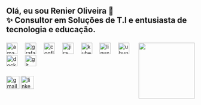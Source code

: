 <h2 align="left">Olá, eu sou Renier Oliveira 👋<br>✨ Consultor em Soluções de T.I e entusiasta de tecnologia e educação.</h2>

###

<img align="right" height="150" src="https://i.giphy.com/media/v1.Y2lkPTc5MGI3NjExdXU5ZDZsazhsYzNwNHd3MmpuYXZ1OThsa3N2cDF2bGhxZGlmZTVrdyZlcD12MV9pbnRlcm5hbF9naWZfYnlfaWQmY3Q9Zw/Y3NMj8fyjUJBkJGU2o/giphy.gif"  />

###

<div align="left">
  <img src="https://skillicons.dev/icons?i=aws" height="30" alt="amazonwebservices logo"  />
  <img width="12" />
  <img src="https://cdn.jsdelivr.net/gh/devicons/devicon/icons/grafana/grafana-original.svg" height="30" alt="grafana logo"  />
  <img width="12" />
  <img src="https://cdn.simpleicons.org/confluence/172B4D" height="30" alt="confluence logo"  />
  <img width="12" />
  <img src="https://cdn.simpleicons.org/jira/0052CC" height="30" alt="jira logo"  />
  <img width="12" />
  <img src="https://cdn.simpleicons.org/kubernetes/326CE5" height="30" alt="kubernetes logo"  />
  <img width="12" />
  <img src="https://skillicons.dev/icons?i=linux" height="30" alt="linux logo"  />
  <img width="12" />
  <img src="https://cdn.simpleicons.org/ubuntu/E95420" height="30" alt="ubuntu logo"  />
  <img width="12" />
  <img src="https://skillicons.dev/icons?i=docker" height="30" alt="docker logo"  />
  <img width="12" />
  <img src="https://skillicons.dev/icons?i=git" height="30" alt="git logo"  />
</div>

###

<div align="left">
  <img src="https://img.shields.io/static/v1?message=Gmail&logo=gmail&label=&color=D14836&logoColor=white&labelColor=&style=for-the-badge" height="35" alt="gmail logo"  />
  <img src="https://img.shields.io/static/v1?message=LinkedIn&logo=linkedin&label=&color=0077B5&logoColor=white&labelColor=&style=for-the-badge" height="35" alt="linkedin logo"  />
</div>

###
